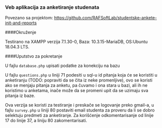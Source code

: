 ### Veb aplikacija za anketiranje studenata 

Povezano sa projektom: https://github.com/RAFSoftLab/studentske-ankete-init-and-reports 

####Okruženje

Testirano na XAMPP verzija 7.1.30-0, Baza: 10.3.15-MariaDB, OS:Ubuntu 18.04.3 LTS. 

####Uputstvo za pokretanje

U fajlu `database.php` upisati podatke za konekciju na bazu
 
U fajlu `questions.php` u liniji 71 podesiti u sql-u id pitanja koja će se koristiti u anketiranju (TODO: popraviti da se čita iz neke promenljive), ovo se koristi ako se menjaju pitanja za anketu, pa čuvamo i ona stara u bazi, ali ih ne koristimo u anketama, inače može da se promeni upit da se uzimaju sva pitanja iz baze.

Ova verzija se koristi za testiranje i preskače se logovanje preko gmail-a, u fajlu `survey.php` u liniji 80 postaviti email studenta za proveru da li se dobro selektuju predmeti za anketiranje. Za korišćenje odkomentarisanje od linije 17 do linije 37, a liniju 80 zakomentarisati. 
